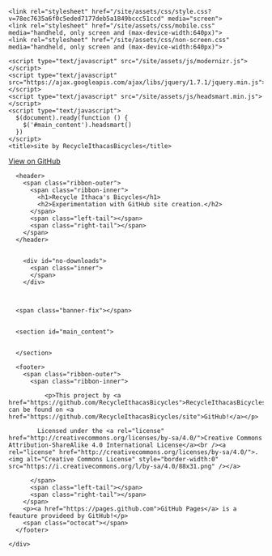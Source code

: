 <html>
  <head>
    <meta charset='utf-8'>
    <meta http-equiv="X-UA-Compatible" content="chrome=1">
    <meta name="viewport" content="width=640">

    <link rel="stylesheet" href="/site/assets/css/style.css?v=78ec7635a6f0c5eded7177deb5a1849bccc51ccd" media="screen">
    <link rel="stylesheet" href="/site/assets/css/mobile.css" media="handheld, only screen and (max-device-width:640px)">
    <link rel="stylesheet" href="/site/assets/css/non-screen.css" media="handheld, only screen and (max-device-width:640px)">

    <script type="text/javascript" src="/site/assets/js/modernizr.js"></script>
    <script type="text/javascript" src="https://ajax.googleapis.com/ajax/libs/jquery/1.7.1/jquery.min.js"></script>
    <script type="text/javascript" src="/site/assets/js/headsmart.min.js"></script>
    <script type="text/javascript">
      $(document).ready(function () {
        $('#main_content').headsmart()
      })
    </script>
    <title>site by RecycleIthacasBicycles</title>
  </head>

  <body>
    <a id="forkme_banner" href="https://github.com/RecycleIthacasBicycles/site">View on GitHub</a>
    <div class="shell">

      <header>
        <span class="ribbon-outer">
          <span class="ribbon-inner">
            <h1>Recycle Ithaca's Bicycles</h1>
            <h2>Experimentation with GitHub site creation.</h2>
          </span>
          <span class="left-tail"></span>
          <span class="right-tail"></span>
        </span>
      </header>

      
        <div id="no-downloads">
          <span class="inner">
          </span>
        </div>
      


      <span class="banner-fix"></span>


      <section id="main_content">
        

      </section>

      <footer>
        <span class="ribbon-outer">
          <span class="ribbon-inner">
            
              <p>This project by <a href="https://github.com/RecycleIthacasBicycles">RecycleIthacasBicycles</a> can be found on <a href="https://github.com/RecycleIthacasBicycles/site">GitHub!</a></p>
              
            Licensed under the <a rel="license" href="http://creativecommons.org/licenses/by-sa/4.0/">Creative Commons Attribution-ShareAlike 4.0 International License</a><br /><a rel="license" href="http://creativecommons.org/licenses/by-sa/4.0/">.<img alt="Creative Commons License" style="border-width:0" src="https://i.creativecommons.org/l/by-sa/4.0/88x31.png" /></a>
            
          </span>
          <span class="left-tail"></span>
          <span class="right-tail"></span>
        </span>
        <p><a href="https://pages.github.com">GitHub Pages</a> is a feauture provideed by GitHub!</p>
        <span class="octocat"></span>
      </footer>

    </div>

    
  </body>
</html>
